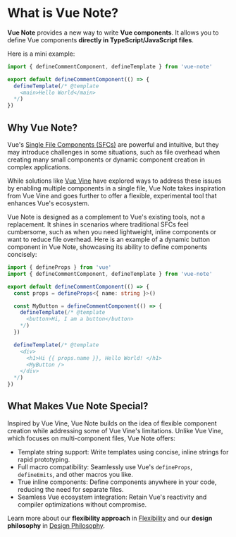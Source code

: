 # What is Vue Note?

**Vue Note** provides a new way to write **Vue components**. It allows you to define Vue components **directly in TypeScript/JavaScript files**.

Here is a mini example:

```typescript
import { defineCommentComponent, defineTemplate } from 'vue-note'

export default defineCommentComponent(() => {
  defineTemplate(/* @template
    <main>Hello World</main>
  */)
})
```

## Why Vue Note?

Vue's [Single File Components (SFCs)](https://vuejs.org/guide/scaling-up/sfc.html) are powerful and intuitive, but they may introduce challenges in some situations, such as file overhead when creating many small components or dynamic component creation in complex applications.

While solutions like [Vue Vine](https://vue-vine.dev) have explored ways to address these issues by enabling multiple components in a single file, Vue Note takes inspiration from Vue Vine and goes further to offer a flexible, experimental tool that enhances Vue's ecosystem.

Vue Note is designed as a complement to Vue's existing tools, not a replacement. It shines in scenarios where traditional SFCs feel cumbersome, such as when you need lightweight, inline components or want to reduce file overhead. Here is an example of a dynamic button component in Vue Note, showcasing its ability to define components concisely:

```typescript
import { defineProps } from 'vue'
import { defineCommentComponent, defineTemplate } from 'vue-note'

export default defineCommentComponent(() => {
  const props = defineProps<{ name: string }>()

  const MyButton = defineCommentComponent(() => {
    defineTemplate(/* @template
      <button>Hi, I am a button</button>
    */)
  })

  defineTemplate(/* @template
    <div>
      <h1>Hi {{ props.name }}, Hello World! </h1>
      <MyButton />
    </div>
  */)
})
```

## What Makes Vue Note Special?

Inspired by Vue Vine, Vue Note builds on the idea of flexible component creation while addressing some of Vue Vine's limitations. Unlike Vue Vine, which focuses on multi-component files, Vue Note offers:

- Template string support: Write templates using concise, inline strings for rapid prototyping.
- Full macro compatibility: Seamlessly use Vue's `defineProps`, `defineEmits`, and other macros you like.
- True inline components: Define components anywhere in your code, reducing the need for separate files.
- Seamless Vue ecosystem integration: Retain Vue's reactivity and compiler optimizations without compromise.

Learn more about our **flexibility approach** in [Flexibility](/guide/flexibility) and our **design philosophy** in [Design Philosophy](/extra/design-philosophy).
